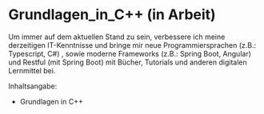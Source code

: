 # Grundlagen_in_C++ (in Arbeit)

Um immer auf dem aktuellen Stand zu sein, verbessere ich meine derzeitigen IT-Kenntnisse und bringe mir neue Programmiersprachen 
(z.B.: Typescript, C#) , sowie moderne Frameworks (z.B.: Spring Boot, Angular) und Restful (mit Spring Boot) mit Bücher, Tutorials 
und anderen digitalen Lernmittel bei. 

Inhaltsangabe:
- Grundlagen in C++
